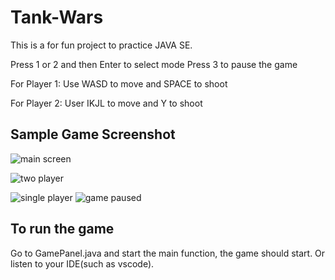 # Tank-Wars

This is a for fun project to practice JAVA SE.

Press 1 or 2 and then Enter to select mode
Press 3 to pause the game

For Player 1:
Use WASD to move and SPACE to shoot

For Player 2:
User IKJL to move and Y to shoot

## Sample Game Screenshot
![main screen](https://user-images.githubusercontent.com/58338071/206943692-a5e4e328-f9ff-4161-95b1-687192874ba6.JPG)

![two player](https://user-images.githubusercontent.com/58338071/206943696-41e08098-75de-443e-b3df-274d46f5f5e7.JPG)

![single player](https://user-images.githubusercontent.com/58338071/206943699-636a67d6-4aab-42df-88b3-53676d197e1e.JPG)
![game paused](https://user-images.githubusercontent.com/58338071/206943704-f55f6476-6b3c-4325-b96e-d07a2d2a97a2.JPG)



## To run the game
Go to GamePanel.java and start the main function, the game should start. Or listen to your IDE(such as vscode).
